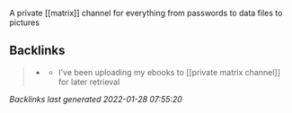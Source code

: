 A private [[matrix]] channel for everything from passwords to data files to pictures



## Backlinks

> - [](2021-01-16.md)
>   - I've been uploading my ebooks to [[private matrix channel]]  for later retrieval

_Backlinks last generated 2022-01-28 07:55:20_

